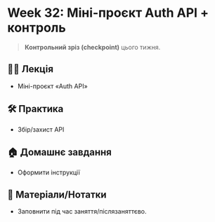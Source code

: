 # Week 32: Міні-проєкт Auth API + контроль

> **Контрольний зріз (checkpoint)** цього тижня.

## 🧑‍🏫 Лекція
- Міні-проєкт «Auth API»

## 🛠 Практика
- Збір/захист API

## 🏠 Домашнє завдання
- Оформити інструкції

## 📎 Матеріали/Нотатки
- Заповнити під час заняття/післязаняттєво.